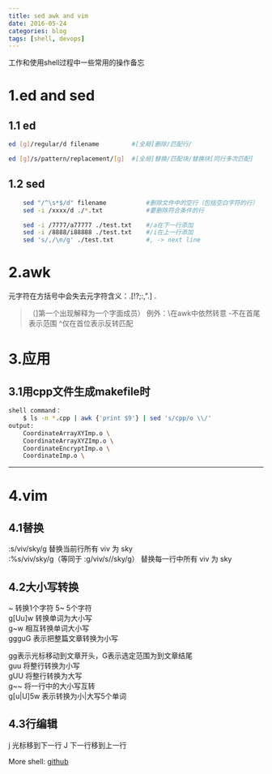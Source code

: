 ```yaml
---
title: sed awk and vim 
date: 2016-05-24
categories: blog
tags: [shell, devops]
---
```

工作和使用shell过程中一些常用的操作备忘

# 1.ed and sed

## 1.1 ed
``` bash
ed [g]/regular/d filename         #[全局]删除/匹配行/

ed [g]/s/pattern/replacement/[g]  #[全局]替换/匹配块/替换块[同行多次匹配]
```

## 1.2 sed
``` bash
    sed "/^\s*$/d" filename           #删除文件中的空行（包括空白字符的行）
    sed -i /xxxx/d ./*.txt            #要删除符合条件的行

    sed -i /7777/a77777 ./test.txt    #/a在下一行添加
    sed -i /8888/i88888 ./test.txt    #/i在上一行添加
    sed 's/,/\n/g' ./test.txt         #, -> next line
```

# 2.awk  
元字符在方括号中会失去元字符含义：.[!?;:,".] .
>（]第一个出现解释为一个字面成员）
例外：\在awk中依然转意
    -不在首尾表示范围
    ^仅在首位表示反转匹配

# 3.应用  

## 3.1用cpp文件生成makefile时  
``` bash
shell command：  
    $ ls -n *.cpp | awk {'print $9'} | sed 's/cpp/o \\/'  
output:  
    CoordinateArrayXYImp.o \  
    CoordinateArrayXYZImp.o \  
    CoordinateEncryptImp.o \  
    CoordinateImp.o \  
```
---

# 4.vim

## 4.1替换  
:s/viv/sky/g 替换当前行所有 viv 为 sky  
:%s/viv/sky/g（等同于 :g/viv/s//sky/g） 替换每一行中所有 viv 为 sky

## 4.2大小写转换
~  转换1个字符 5~ 5个字符  
g[Uu]w 转换单词为大小写  
g~w    相互转换单词大小写  
ggguG  表示把整篇文章转换为小写

gg表示光标移动到文章开头，G表示选定范围为到文章结尾  
guu 将整行转换为小写  
gUU 将整行转换为大写  
g~~ 将一行中的大小写互转  
g[u|U]5w 表示转换为小|大写5个单词

## 4.3行编辑
j 光标移到下一行
J 下一行移到上一行

More shell: [github](https://github.com/bblu/blog.linux)